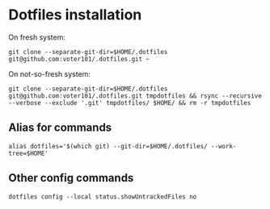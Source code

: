 # Dotfiles installation

On fresh system: 

```
git clone --separate-git-dir=$HOME/.dotfiles git@github.com:voter101/.dotfiles.git ~
```

On not-so-fresh system:

```
git clone --separate-git-dir=$HOME/.dotfiles git@github.com:voter101/.dotfiles.git tmpdotfiles && rsync --recursive --verbose --exclude '.git' tmpdotfiles/ $HOME/ && rm -r tmpdotfiles
```
## Alias for commands

```
alias dotfiles='$(which git) --git-dir=$HOME/.dotfiles/ --work-tree=$HOME'
```

## Other config commands

```
dotfiles config --local status.showUntrackedFiles no
```

